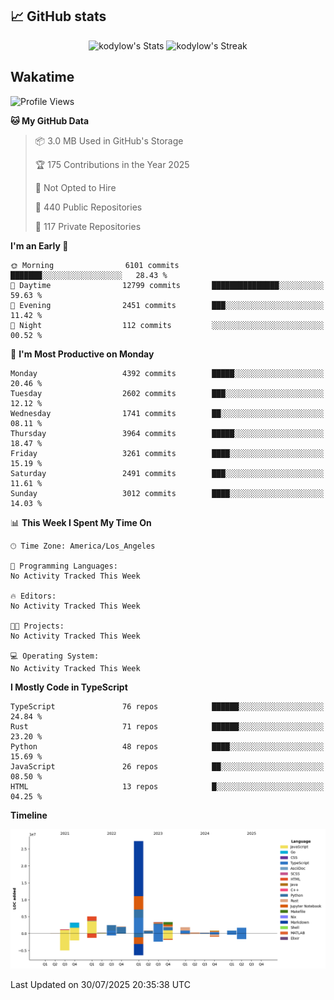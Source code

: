 ## 📈 GitHub stats
<!--START_SECTION:github-->
<div class="badges-githubstats">
  <p align="center">
    <img src="https://github-readme-stats.vercel.app/api?username=kodylow&theme=tokyonight&show_icons=true&hide_border=true&count_private=true" alt="kodylow's Stats" height="165">
    <img src="https://github-readme-streak-stats.herokuapp.com/?user=kodylow&theme=tokyonight&hide_border=true" alt="kodylow's Streak" height="165">
  </p>
</div>
<!--END_SECTION:github-->

## Wakatime 
<!--START_SECTION:waka-->
![Profile Views](http://img.shields.io/badge/Profile%20Views-1-blue)

**🐱 My GitHub Data** 

> 📦 3.0 MB Used in GitHub's Storage 
 > 
> 🏆 175 Contributions in the Year 2025
 > 
> 🚫 Not Opted to Hire
 > 
> 📜 440 Public Repositories 
 > 
> 🔑 117 Private Repositories 
 > 
**I'm an Early 🐤** 

```text
🌞 Morning                6101 commits        ███████░░░░░░░░░░░░░░░░░░   28.43 % 
🌆 Daytime                12799 commits       ███████████████░░░░░░░░░░   59.63 % 
🌃 Evening                2451 commits        ███░░░░░░░░░░░░░░░░░░░░░░   11.42 % 
🌙 Night                  112 commits         ░░░░░░░░░░░░░░░░░░░░░░░░░   00.52 % 
```
📅 **I'm Most Productive on Monday** 

```text
Monday                   4392 commits        █████░░░░░░░░░░░░░░░░░░░░   20.46 % 
Tuesday                  2602 commits        ███░░░░░░░░░░░░░░░░░░░░░░   12.12 % 
Wednesday                1741 commits        ██░░░░░░░░░░░░░░░░░░░░░░░   08.11 % 
Thursday                 3964 commits        █████░░░░░░░░░░░░░░░░░░░░   18.47 % 
Friday                   3261 commits        ████░░░░░░░░░░░░░░░░░░░░░   15.19 % 
Saturday                 2491 commits        ███░░░░░░░░░░░░░░░░░░░░░░   11.61 % 
Sunday                   3012 commits        ████░░░░░░░░░░░░░░░░░░░░░   14.03 % 
```


📊 **This Week I Spent My Time On** 

```text
🕑︎ Time Zone: America/Los_Angeles

💬 Programming Languages: 
No Activity Tracked This Week

🔥 Editors: 
No Activity Tracked This Week

🐱‍💻 Projects: 
No Activity Tracked This Week

💻 Operating System: 
No Activity Tracked This Week
```

**I Mostly Code in TypeScript** 

```text
TypeScript               76 repos            ██████░░░░░░░░░░░░░░░░░░░   24.84 % 
Rust                     71 repos            ██████░░░░░░░░░░░░░░░░░░░   23.20 % 
Python                   48 repos            ████░░░░░░░░░░░░░░░░░░░░░   15.69 % 
JavaScript               26 repos            ██░░░░░░░░░░░░░░░░░░░░░░░   08.50 % 
HTML                     13 repos            █░░░░░░░░░░░░░░░░░░░░░░░░   04.25 % 
```



**Timeline**

![Lines of Code chart](https://raw.githubusercontent.com/Kodylow/Kodylow/master/assets/bar_graph.png)


 Last Updated on 30/07/2025 20:35:38 UTC
<!--END_SECTION:waka-->

